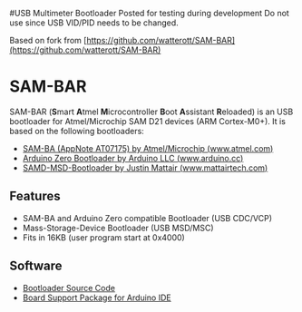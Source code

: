 #USB Multimeter Bootloader
Posted for testing during development
Do not use since USB VID/PID needs to be changed.

Based on fork from 
[https://github.com/watterott/SAM-BAR](https://github.com/watterott/SAM-BAR)

# SAM-BAR
SAM-BAR (**S**mart **A**tmel **M**icrocontroller **B**oot **A**ssistant **R**eloaded) is an USB bootloader for Atmel/Microchip SAM D21 devices (ARM Cortex-M0+).
It is based on the following bootloaders:
* [SAM-BA (AppNote AT07175) by Atmel/Microchip (www.atmel.com)](http://www.atmel.com/images/Atmel-42366-SAM-BA-Bootloader-for-SAM-D21_ApplicationNote_AT07175.zip)
* [Arduino Zero Bootloader by Arduino LLC (www.arduino.cc)](https://github.com/arduino/ArduinoCore-samd/tree/master/bootloaders/zero)
* [SAMD-MSD-Bootloader by Justin Mattair (www.mattairtech.com)](https://github.com/mattairtech/SAMD-MSD-Bootloader)


## Features
* SAM-BA and Arduino Zero compatible Bootloader (USB CDC/VCP)
* Mass-Storage-Device Bootloader (USB MSD/MSC)
* Fits in 16KB (user program start at 0x4000)


## Software
* [Bootloader Source Code](https://github.com/friedcircuits/USBMultimeter/tree/master/USBMM/Firmware/Bootloader/bootloader)
* [Board Support Package for Arduino IDE](https://github.com/friedcircuits/USBMultimeter/tree/master/USBMM/Firmware/Bootloader/arduino)
